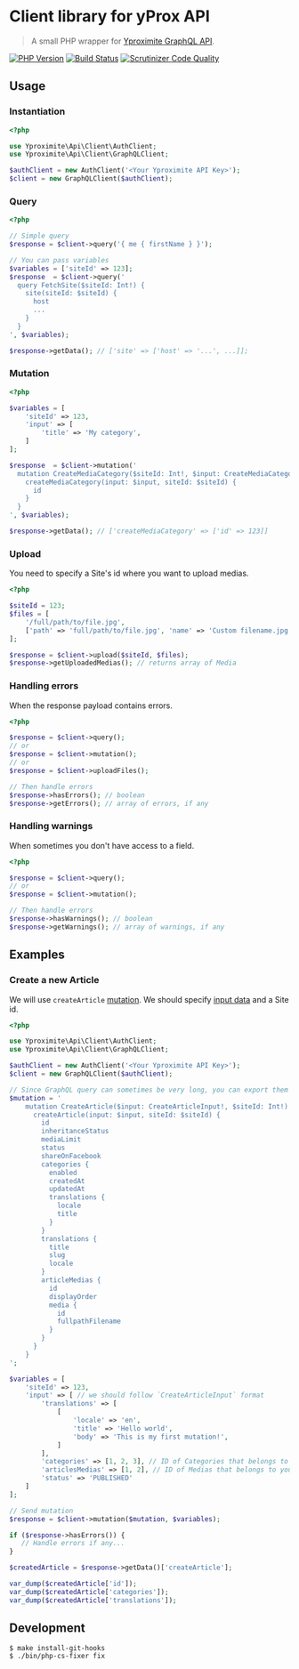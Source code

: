 Client library for yProx API
============================

> A small PHP wrapper for [Yproximite GraphQL API](http://graphql-doc.yproximite.com).

[![PHP Version](https://img.shields.io/badge/PHP-%5E7.1-blue.svg)](https://img.shields.io/badge/PHP-%5E7.1-blue.svg)
[![Build Status](https://travis-ci.org/Yproximite/yprox-api-client.svg?branch=master)](https://travis-ci.org/Yproximite/yprox-api-client)
[![Scrutinizer Code Quality](https://scrutinizer-ci.com/g/Yproximite/yprox-api-client/badges/quality-score.png?b=master)](https://scrutinizer-ci.com/g/Yproximite/yprox-api-client/?branch=master)

## Usage

### Instantiation

```php
<?php

use Yproximite\Api\Client\AuthClient;
use Yproximite\Api\Client\GraphQLClient;

$authClient = new AuthClient('<Your Yproximite API Key>');
$client = new GraphQLClient($authClient);
```

### Query 

```php
<?php

// Simple query
$response = $client->query('{ me { firstName } }');

// You can pass variables
$variables = ['siteId' => 123];
$response  = $client->query('
  query FetchSite($siteId: Int!) { 
    site(siteId: $siteId) {
      host
      ...
    }
  }
', $variables);

$response->getData(); // ['site' => ['host' => '...', ...]];
```

### Mutation

```php
<?php

$variables = [
    'siteId' => 123, 
    'input' => [
        'title' => 'My category',
    ]
];

$response  = $client->mutation('
  mutation CreateMediaCategory($siteId: Int!, $input: CreateMediaCategoryInput!) {
    createMediaCategory(input: $input, siteId: $siteId) {
      id
    }
  }
', $variables);

$response->getData(); // ['createMediaCategory' => ['id' => 123]]

```

### Upload

You need to specify a Site's id where you want to upload medias.

```php
<?php

$siteId = 123;
$files = [
    '/full/path/to/file.jpg',
    ['path' => 'full/path/to/file.jpg', 'name' => 'Custom filename.jpg'],
];

$response = $client->upload($siteId, $files);
$response->getUploadedMedias(); // returns array of Media 

```

### Handling errors

When the response payload contains errors.

```php
<?php

$response = $client->query();
// or
$response = $client->mutation();
// or
$response = $client->uploadFiles();

// Then handle errors
$response->hasErrors(); // boolean
$response->getErrors(); // array of errors, if any
```

### Handling warnings

When sometimes you don't have access to a field.

```php
<?php

$response = $client->query();
// or
$response = $client->mutation();

// Then handle errors
$response->hasWarnings(); // boolean
$response->getWarnings(); // array of warnings, if any
```

## Examples

### Create a new Article

We will use `createArticle` [mutation](https://graphql-doc.yproximite.com/mutation.doc.html).
We should specify [input data](https://graphql-doc.yproximite.com/createarticleinput.doc.html) and a Site id.

```php
<?php

use Yproximite\Api\Client\AuthClient;
use Yproximite\Api\Client\GraphQLClient;

$authClient = new AuthClient('<Your Yproximite API Key>');
$client = new GraphQLClient($authClient);

// Since GraphQL query can sometimes be very long, you can export them into .graphql files.
$mutation = '
    mutation CreateArticle($input: CreateArticleInput!, $siteId: Int!) {
      createArticle(input: $input, siteId: $siteId) {
        id
        inheritanceStatus
        mediaLimit
        status
        shareOnFacebook
        categories {
          enabled
          createdAt
          updatedAt
          translations {
            locale
            title
          }
        }
        translations {
          title
          slug
          locale
        }
        articleMedias {
          id
          displayOrder
          media {
            id
            fullpathFilename
          }
        }
      }
    }
';

$variables = [
    'siteId' => 123,
    'input' => [ // we should follow `CreateArticleInput` format
        'translations' => [
            [
                'locale' => 'en',
                'title' => 'Hello world',
                'body' => 'This is my first mutation!',
            ]
        ],
        'categories' => [1, 2, 3], // ID of Categories that belongs to your Site
        'articlesMedias' => [1, 2], // ID of Medias that belongs to your Site
        'status' => 'PUBLISHED'
    ]
];

// Send mutation
$response = $client->mutation($mutation, $variables);

if ($response->hasErrors()) {
   // Handle errors if any...
}

$createdArticle = $response->getData()['createArticle'];

var_dump($createdArticle['id']);
var_dump($createdArticle['categories']);
var_dump($createdArticle['translations']);

```


## Development

```
$ make install-git-hooks
$ ./bin/php-cs-fixer fix
```
